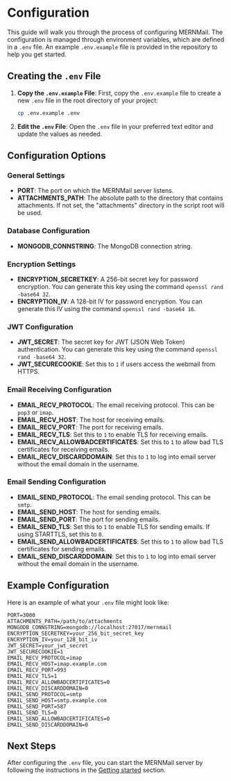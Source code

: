 # Configuration

This guide will walk you through the process of configuring MERNMail. The configuration is managed through environment variables, which are defined in a `.env` file. An example `.env.example` file is provided in the repository to help you get started.

## Creating the `.env` File

1. **Copy the `.env.example` File**:
   First, copy the `.env.example` file to create a new `.env` file in the root directory of your project:

   ```bash
   cp .env.example .env
   ```

2. **Edit the `.env` File**:
   Open the `.env` file in your preferred text editor and update the values as needed.

## Configuration Options

### General Settings

- **PORT**: The port on which the MERNMail server listens.
- **ATTACHMENTS_PATH**: The absolute path to the directory that contains attachments. If not set, the "attachments" directory in the script root will be used.

### Database Configuration

- **MONGODB_CONNSTRING**: The MongoDB connection string.

### Encryption Settings

- **ENCRYPTION_SECRETKEY**: A 256-bit secret key for password encryption. You can generate this key using the command `openssl rand -base64 32`.
- **ENCRYPTION_IV**: A 128-bit IV for password encryption. You can generate this IV using the command `openssl rand -base64 16`.

### JWT Configuration

- **JWT_SECRET**: The secret key for JWT (JSON Web Token) authentication. You can generate this key using the command `openssl rand -base64 32`.
- **JWT_SECURECOOKIE**: Set this to `1` if users access the webmail from HTTPS.

### Email Receiving Configuration

- **EMAIL_RECV_PROTOCOL**: The email receiving protocol. This can be `pop3` or `imap`.
- **EMAIL_RECV_HOST**: The host for receiving emails.
- **EMAIL_RECV_PORT**: The port for receiving emails.
- **EMAIL_RECV_TLS**: Set this to `1` to enable TLS for receiving emails.
- **EMAIL_RECV_ALLOWBADCERTIFICATES**: Set this to `1` to allow bad TLS certificates for receiving emails.
- **EMAIL_RECV_DISCARDDOMAIN**: Set this to `1` to log into email server without the email domain in the username.

### Email Sending Configuration

- **EMAIL_SEND_PROTOCOL**: The email sending protocol. This can be `smtp`.
- **EMAIL_SEND_HOST**: The host for sending emails.
- **EMAIL_SEND_PORT**: The port for sending emails.
- **EMAIL_SEND_TLS**: Set this to `1` to enable TLS for sending emails. If using STARTTLS, set this to `0`.
- **EMAIL_SEND_ALLOWBADCERTIFICATES**: Set this to `1` to allow bad TLS certificates for sending emails.
- **EMAIL_SEND_DISCARDDOMAIN**: Set this to `1` to log into email server without the email domain in the username.

## Example Configuration

Here is an example of what your `.env` file might look like:

```shell
PORT=3000
ATTACHMENTS_PATH=/path/to/attachments
MONGODB_CONNSTRING=mongodb://localhost:27017/mernmail
ENCRYPTION_SECRETKEY=your_256_bit_secret_key
ENCRYPTION_IV=your_128_bit_iv
JWT_SECRET=your_jwt_secret
JWT_SECURECOOKIE=1
EMAIL_RECV_PROTOCOL=imap
EMAIL_RECV_HOST=imap.example.com
EMAIL_RECV_PORT=993
EMAIL_RECV_TLS=1
EMAIL_RECV_ALLOWBADCERTIFICATES=0
EMAIL_RECV_DISCARDDOMAIN=0
EMAIL_SEND_PROTOCOL=smtp
EMAIL_SEND_HOST=smtp.example.com
EMAIL_SEND_PORT=587
EMAIL_SEND_TLS=0
EMAIL_SEND_ALLOWBADCERTIFICATES=0
EMAIL_SEND_DISCARDDOMAIN=0
```

## Next Steps

After configuring the `.env` file, you can start the MERNMail server by following the instructions in the [Getting started](/docs/getting-started) section.